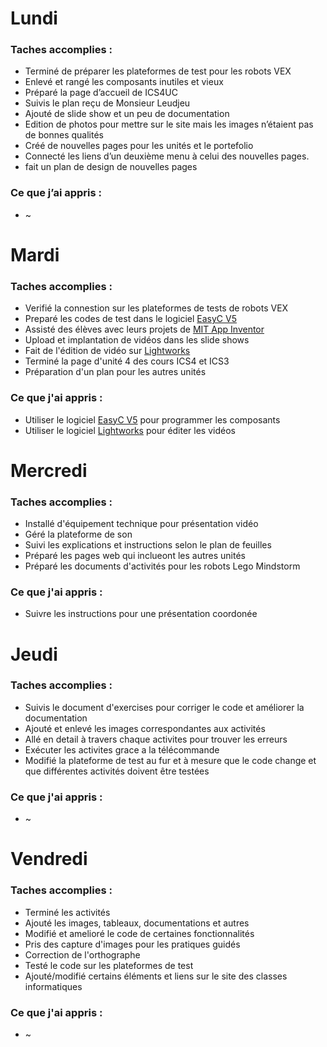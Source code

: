 # Lundi 
### Taches accomplies : 
   * Terminé de préparer les plateformes de test pour les robots VEX 
   * Enlevé et rangé les composants inutiles et vieux 
   * Préparé la page d’accueil de ICS4UC
   * Suivis le plan reçu de Monsieur Leudjeu
   * Ajouté de slide show et un peu de documentation 
   * Edition de photos pour mettre sur le site mais les images n’étaient pas de bonnes qualités 
   * Créé de nouvelles pages pour les unités et le portefolio
   * Connecté les liens d’un deuxième menu à celui des nouvelles pages. 
   * fait un plan de design de nouvelles pages 
### Ce que j’ai appris :  
   * ~
# Mardi 
### Taches accomplies :
   * Verifié la connestion sur les plateformes de tests de robots VEX 
   * Preparé les codes de test dans le logiciel [EasyC V5](https://www.vexrobotics.com/easyc-v5.html)
   * Assisté des élèves avec leurs projets de [MIT App Inventor](http://appinventor.mit.edu/explore/)
   * Upload et implantation de vidéos dans les slide shows 
   * Fait de l'édition de vidéo sur [Lightworks](https://www.lwks.com/)
   * Terminé la page d'unité 4 des cours ICS4 et ICS3
   * Préparation d'un plan pour les autres unités
### Ce que j'ai appris : 
   * Utiliser le logiciel [EasyC V5](https://www.vexrobotics.com/easyc-v5.html) pour programmer les composants 
   * Utiliser le logiciel [Lightworks](https://www.lwks.com/) pour éditer les vidéos 
# Mercredi 
### Taches accomplies :
   * Installé d'équipement technique pour présentation vidéo
   * Géré la plateforme de son
   * Suivi les explications et instructions selon le plan de feuilles
   * Préparé les pages web qui inclueont les autres unités 
   * Préparé les documents d'activités pour les robots Lego Mindstorm
### Ce que j'ai appris :
   * Suivre les instructions pour une présentation coordonée
# Jeudi
### Taches accomplies : 
   * Suivis le document d'exercises pour corriger le code et améliorer la documentation
   * Ajouté et enlevé les images correspondantes aux activités
   * Allé en detail à travers chaque activites pour trouver les erreurs
   * Exécuter les activites grace a la télécommande  
   * Modifié la plateforme de test au fur et à mesure que le code change et que différentes activités doivent être testées
### Ce que j'ai appris : 
   * ~
# Vendredi
### Taches accomplies : 
   * Terminé les activités 
   * Ajouté les images, tableaux, documentations et autres
   * Modifié et amelioré le code de certaines fonctionnalités 
   * Pris des capture d'images pour les pratiques guidés 
   * Correction de l'orthographe 
   * Testé le code sur les plateformes de test
   * Ajouté/modifié certains éléments et liens sur le site des classes informatiques
### Ce que j'ai appris : 
   * ~
